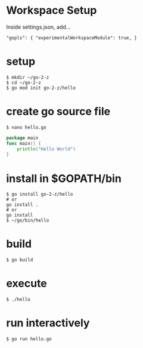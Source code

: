 # Workspace Setup
Inside settings.json, add...
```code
"gopls": { "experimentalWorkspaceModule": true, }
```
# setup
```console
$ mkdir ~/go-2-z
$ cd ~/go-2-z
$ go mod init go-2-z/hello
```
# create go source file
```console
$ nano hello.go
```
```go
package main
func main() {
    println("Hello World")
}
```
# install in $GOPATH/bin
```console
$ go install go-2-z/hello
# or
go install .
# or
go install
$ ~/go/bin/hello
```
# build
```console
$ go build
```
# execute
```console
$ ./hello
```
# run interactively
```console
$ go run hello.go
```
